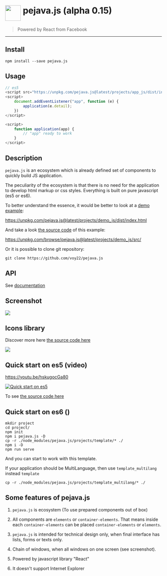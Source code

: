 <h1><img src="https://unpkg.com/pejava.js@latest/media/images/pejava_logo.png" height="50px" style="vertical-align: top"/>
pejava.js (alpha 0.15)</h1>

> Powered by React from Facebook

---

## Install

`npm install --save pejava.js`

## Usage

```js
// es5
<script src="https://unpkg.com/pejava.js@latest/projects/app_js/dist/index.js"></script>
<script>
    document.addEventListener("app", function (e) {
        application(e.detail);
    })
</script>

<script>
    function application(app) {
        // "app" ready to work
    }
</script>
```

## Description

`pejava.js` is an ecosystem which is already defined set 
of components to quickly build JS application.

The peculiarity of the ecosystem is that there is no need for the application to develop html markup or css styles.
Everything is built on pure javascript (es5 or es6).

To better understand the essence, it would be better to look at a
[demo example](https://unpkg.com/pejava.js@latest/projects/demo_js/dist/index.html):

<a href="https://unpkg.com/pejava.js@latest/projects/demo_js/dist/index.html">https://unpkg.com/pejava.js@latest/projects/demo_js/dist/index.html</a>

And take a look [the source code](https://unpkg.com/browse/pejava.js@latest/projects/demo_js/src/) of this example:

<a href="https://unpkg.com/browse/pejava.js@latest/projects/demo_js/src/">https://unpkg.com/browse/pejava.js@latest/projects/demo_js/src/</a>

Or it is possible to clone git repository:

```
git clone https://github.com/voy22/pejava.js
```
## API

See [documentation](https://unpkg.com/pejava.js@latest/doc/index.html)

## Screenshot

<img src="https://unpkg.com/pejava.js@latest/media/images/printscreen.gif" style="max-width: 500px"/>

## Icons library

Discover more here [the source code here](https://unpkg.com/pejava.js@latest/projects/icons/index.html)

<img src="https://unpkg.com/pejava.js@latest/media/images/icons.png" style="max-width: 500px"/>

## Quick start on es5 (video)

https://youtu.be/hskugocGa80

[![Quick start on es5](http://img.youtube.com/vi/hskugocGa80/0.jpg)](http://www.youtube.com/watch?v=hskugocGa80)

To see [the source code here](https://unpkg.com/browse/pejava.js@latest/projects/getstart_js/index.html)

## Quick start on es6 ()
```
mkdir project
cd project/
npm init
npm i pejava.js -D
cp -r ./node_modules/pejava.js/projects/template/* ./
npm i -D
npm run serve
```
And you can start to work with this template.

If your application should be MultiLanguage, then use ```template_multilang```
instead ```template```

```
cp -r ./node_modules/pejava.js/projects/template_multilang/* ./
```

## Some features of pejava.js

1) `pejava.js` is ecosystem (To use prepared components out of box)

2) All components are `elements` or `container-elements`. That means inside each `container-elements` can be placed `container-elements` or `elements`.

3) `pejava.js` is intended for technical design only, when final interface has lists, forms or texts only.

4) Chain of windows, when all windows on one screen (see screenshot).

5) Powered by javascript library "React"

6) It doesn't support Internet Explorer
